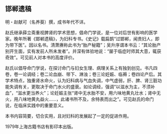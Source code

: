 ## 邯郸遗稿

明・赵献可（名养葵）撰，成书年代不详。

赵氏继承薛立斋重视脾肾的学术思想，倡命门学说，是一位对后世有影响的医学家。晚年所著《邯郸遗稿》，为妇科专书。《史记》载扁鹊“过邯郸，闻贵妇人，即为带下医”。因以名书。清萧赓称此书为“胎产秘籍”；吴升序谓本书云：“其论胎产别开生面，实有发前人所未发者”。并深有体验地说：“屡于临症时师其大意，辄获奇效”。可见前人对本书的高度评价。

赵氏以倡导命门学说，在探讨命门与妇女生理、病理关系上有独到创见。书凡四卷，卷一论调经；卷二论血崩、带下、淋浊；卷三论妊娠、临褥；卷四论产后。其学术特点，独重肾水命火，认为妇科病与气血失调，中气虚弱，肝、脾、肾三脏功能失调有关，更取决于命门水火的盛衰。如论调经，强调“以滋水为主，不须补血”，“滋水更当养火”；论妊娠主张“肾中无水胎不安，用六味地黄丸壮水；肾中无火，用八味地黄丸益火……，此诸书所不及，余特表而出之”。可见赵氏的命门说，在临床实践中的重要意义。

本书内容简要，切合实用，且对妇科的发展起了一定的促进作用。

1979年上海古籍书店有影印本出版。
